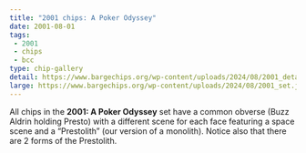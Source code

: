 ```yaml
---
title: "2001 chips: A Poker Odyssey"
date: 2001-08-01
tags:
 - 2001
 - chips
 - bcc
type: chip-gallery
detail: https://www.bargechips.org/wp-content/uploads/2024/08/2001_detail.jpg
large: https://www.bargechips.org/wp-content/uploads/2024/08/2001_set.jpg
---
```


All chips in the **2001: A Poker Odyssey** set have a common obverse (Buzz
Aldrin holding Presto) with a different scene for each face featuring a space
scene and a &#8220;Prestolith&#8221; (our version of a monolith). Notice also
that there are 2 forms of the Prestolith.
